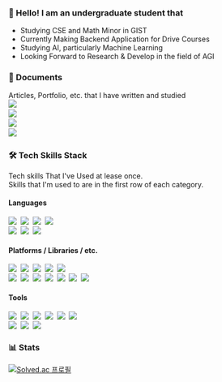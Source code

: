 ### 👋 Hello! I am an undergraduate student that
- Studying CSE and Math Minor in GIST 
- Currently Making Backend Application for Drive Courses
- Studying AI, particularly Machine Learning
- Looking Forward to Research & Develop in the field of AGI

### 📜 Documents
Articles, Portfolio, etc. that I have written and studied<br/>
<a href="https://confeitohs.notion.site/AI-ML-Paper-Study-2434b01af2524a7c92d49ef9db89076b"><img src="https://img.shields.io/badge/Notion-AI%2FML%20Study-faf0cd?style=flat-square&logo=notion&logoColor=white"/><a/><br/>
<a href="https://confeitohs.gitbook.io/gitbook/"><img src="https://img.shields.io/badge/GitBook-AI%20Paper%20Study (2021)-3884FF?style=flat-square&logo=gitbook&logoColor=white"/><a/><br/>
<a href="https://confeitohs.gitbook.io/pytorch-basics-study/"><img src="https://img.shields.io/badge/GitBook-PyTorch%20Basics (2021)-3884FF?style=flat-square&logo=gitbook&logoColor=white"/><a/><br/>
<a href="https://confeitohs.tistory.com/"><img src="https://img.shields.io/badge/Tistory-Personal%20Blog-EDF720?style=flat-square"/><a/><br/>
  
### 🛠 Tech Skills Stack
Tech skills That I've Used at lease once.<br/>
Skills that I'm used to are in the first row of each category.
#### Languages
<img src="https://img.shields.io/badge/Python-3776AB?style=flat-square&logo=python&logoColor=white"/>&nbsp;
<img src="https://img.shields.io/badge/C++-00599C?style=flat-square&logo=c%2b%2b&logoColor=white"/>&nbsp;
<img src="https://img.shields.io/badge/C-A8B9CC?style=flat-square&logo=c&logoColor=white"/>&nbsp;
<img src="https://img.shields.io/badge/JavaScript-F7DF1E?style=flat-square&logo=javascript&logoColor=black"/>&nbsp;
<br/>
<img src="https://img.shields.io/badge/C%23-239120?style=flat-square&logo=c%20sharp&logoColor=white"/>&nbsp;
<img src="https://img.shields.io/badge/Lua-2C2D72?style=flat-square&logo=lua&logoColor=white"/>&nbsp;
<img src="https://img.shields.io/badge/HTML5-E34F26?style=flat-square&logo=html5&logoColor=white"/>&nbsp;
#### Platforms / Libraries / etc.
<img src="https://img.shields.io/badge/PyTorch-EE4C2C?style=flat-square&logo=pytorch&logoColor=white"/>&nbsp;
<img src="https://img.shields.io/badge/Numpy-013243?style=flat-square&logo=numpy&logoColor=white"/>&nbsp;
<img src="https://img.shields.io/badge/Node.js-339933?style=flat-square&logo=node.js&logoColor=white"/>&nbsp;
<img src="https://img.shields.io/badge/Unity-000000?style=flat-square&logo=unity&logoColor=white"/>&nbsp;
<img src="https://img.shields.io/badge/Anaconda-44A833?style=flat-square&logo=anaconda&logoColor=white"/>&nbsp;
<br/>
<img src="https://img.shields.io/badge/TensorFlow-FF6F00?style=flat-square&logo=tensorflow&logoColor=white"/>&nbsp;
<img src="https://img.shields.io/badge/Keras-D00000?style=flat-square&logo=keras&logoColor=white"/>&nbsp;
<img src="https://img.shields.io/badge/Pandas-150458?style=flat-square&logo=pandas&logoColor=white"/>&nbsp;
<img src="https://img.shields.io/badge/Arduino-00979D?style=flat-square&logo=arduino&logoColor=white"/>&nbsp;
<img src="https://img.shields.io/badge/MySQL-4479A1?style=flat-square&logo=mysql&logoColor=white"/>&nbsp;
<img src="https://img.shields.io/badge/MongoDB-47A248?style=flat-square&logo=mongodb&logoColor=white"/>&nbsp;
<img src="https://img.shields.io/badge/Octave-0790C0?style=flat-square&logo=octave&logoColor=white"/>&nbsp;
#### Tools
<img src="https://img.shields.io/badge/Slack-4A154B?style=flat-square&logo=slack&logoColor=white"/>&nbsp;
<img src="https://img.shields.io/badge/Git-F05032?style=flat-square&logo=git&logoColor=white"/>&nbsp;
<img src="https://img.shields.io/badge/GitBook-3884FF?style=flat-square&logo=gitbook&logoColor=white"/>&nbsp;
<img src="https://img.shields.io/badge/Notion-000000?style=flat-square&logo=notion&logoColor=white"/>&nbsp;
<img src="https://img.shields.io/badge/Visual%20Studio%20Code-007ACC?style=flat-square&logo=visual%20studio%20code&logoColor=white"/>&nbsp;
<img src="https://img.shields.io/badge/Premiere%20Pro-9999FF?style=flat-square&logo=adobe%20premiere%20pro&logoColor=white"/>&nbsp;
<br/>
<img src="https://img.shields.io/badge/After%20Effects-9999FF?style=flat-square&logo=adobe%20after%20effects&logoColor=white"/>&nbsp;
<img src="https://img.shields.io/badge/Photoshop-31A8FF?style=flat-square&logo=adobe%20photoshop&logoColor=white"/>&nbsp;
<img src="https://img.shields.io/badge/Visual%20Studio-5C2D91?style=flat-square&logo=visual%20studio&logoColor=white"/>&nbsp;

  
### 📊 Stats
  
[![Solved.ac
프로필](http://mazassumnida.wtf/api/v2/generate_badge?boj=bengaleehs)](https://solved.ac/bengaleehs)
